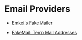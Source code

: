 # Email Providers

- [Emkei's Fake Mailer](https://emkei.cz)

- [FakeMail: Temp Mail Addresses](https://www.fakemail.net/)